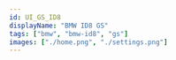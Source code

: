 ```yaml
---
id: UI_GS_ID8
displayName: "BMW ID8 GS"
tags: ["bmw", "bmw-id8", "gs"]
images: ["./home.png", "./settings.png"]
---
```

